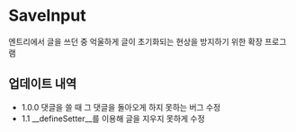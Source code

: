 # SaveInput
엔트리에서 글을 쓰던 중 억울하게 글이 초기화되는 현상을 방지하기 위한 확장 프로그램
## 업데이트 내역
- 1.0.0 댓글을 쓸 때 그 댓글을 돌아오게 하지 못하는 버그 수정
- 1.1 __defineSetter__를 이용해 글을 지우지 못하게 수정
